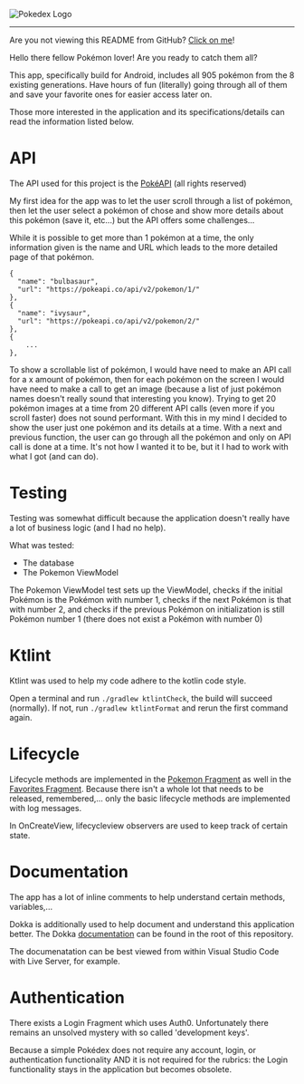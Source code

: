 ![Pokedex Logo](https://rajgaurav99.github.io/PokeCards-WEB/images/banner.png)

---

Are you not viewing this README from GitHub? [Click on me](https://github.com/jaspervd18/Pokedex/)!

Hello there fellow Pokémon lover! Are you ready to catch them all?

This app, specifically build for Android, includes all 905 pokémon from the 8 existing generations. Have hours of fun (literally) going through all of them and save your favorite ones for easier access later on.

Those more interested in the application and its specifications/details can read the information listed below.

# API

The API used for this project is the [PokéAPI](https://pokeapi.co/) (all rights reserved)

My first idea for the app was to let the user scroll through a list of pokémon, then let the user select a pokémon of chose and show more details about this pokémon (save it, etc...) but the API offers some challenges...

While it is possible to get more than 1 pokémon at a time, the only information given is the name and URL which leads to the more detailed page of that pokémon.

    {
      "name": "bulbasaur",
      "url": "https://pokeapi.co/api/v2/pokemon/1/"
    },
    {
      "name": "ivysaur",
      "url": "https://pokeapi.co/api/v2/pokemon/2/"
    },
    {
        ...
    },

To show a scrollable list of pokémon, I would have need to make an API call for a x amount of pokémon, then for each pokémon on the screen I would have need to make a call to get an image (because a list of just pokémon names doesn't really sound that interesting you know). Trying to get 20 pokémon images at a time from 20 different API calls (even more if you scroll faster) does not sound performant. With this in my mind I decided to show the user just one pokémon and its details at a time. With a next and previous function, the user can go through all the pokémon and only on API call is done at a time. It's not how I wanted it to be, but it I had to work with what I got (and can do).

# Testing

Testing was somewhat difficult because the application doesn't really have a lot of business logic (and I had no help).

What was tested:

- The database 
- The Pokemon ViewModel

The Pokemon ViewModel test sets up the ViewModel, checks if the initial Pokémon is the Pokémon with number 1, checks if the next Pokémon is that with number 2, and checks if the previous Pokémon on initialization is still Pokémon number 1 (there does not exist a Pokémon with number 0)

# Ktlint

Ktlint was used to help my code adhere to the kotlin code style.

Open a terminal and run `./gradlew ktlintCheck`, the build will succeed (normally). If not, run `./gradlew ktlintFormat` and rerun the first command again.

# Lifecycle

Lifecycle methods are implemented in the [Pokemon Fragment](./app/src/main/java/com/example/pokedex/screens/pokemons/PokemonFragment.kt) as well in the [Favorites Fragment](./app/src/main/java/com/example/pokedex/screens/favorites/FavoritesFragment.kt). Because there isn't a whole lot that needs to be released, remembered,... only the basic lifecycle methods are implemented with log messages.

In OnCreateView, lifecycleview observers are used to keep track of certain state.

# Documentation

The app has a lot of inline comments to help understand certain methods, variables,...

Dokka is additionally used to help document and understand this application better. The Dokka [documentation](./documentation) can be found in the root of this repository.

The documenatation can be best viewed from within Visual Studio Code with Live Server, for example.

# Authentication

There exists a Login Fragment which uses Auth0. Unfortunately there remains an unsolved mystery with so called 'development keys'.

Because a simple Pokédex does not require any account, login, or authentication functionality AND it is not required for the rubrics: the Login functionality stays in the application but becomes obsolete.
